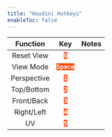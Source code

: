```yaml
---
title: "Houdini Hotkeys"
enableToc: false
---
```

<style>
code { color: #FFFFFF; background: #FE4703; }
table { margin-left: auto; margin-right: auto; }
p {text-align: center;}
</style>

|Function|Key|Notes
|:-:|:-:|:-:
|Reset View|**`G`**
|View Mode|**`Space`**
|Perspective|**`1`**
|Top/Bottom|**`2`**
|Front/Back|**`3`**
|Right/Left|**`4`**
|UV|**`5`**
